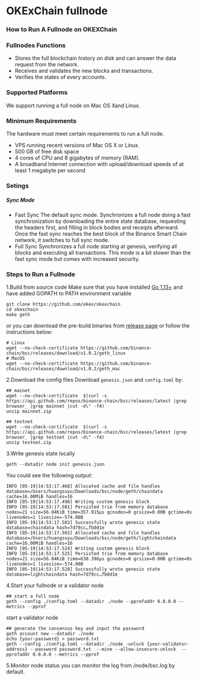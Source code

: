 # OKExChain fullnode
### How to Run A Fullnode on OKEXChain
### Fullnodes Functions
- Stores the full blockchain history on disk and can answer the data request from the network.
- Receives and validates the new blocks and transactions.
- Verifies the states of every accounts.
### Supported Platforms
We support running a full node on Mac OS Xand Linux.
### Minimum Requirements
The hardware must meet certain requirements to run a full node.
- VPS running recent versions of Mac OS X or Linux.
- 500 GB of free disk space
- 4 cores of CPU and 8 gigabytes of memory (RAM).
- A broadband Internet connection with upload/download speeds of at least 1 megabyte per second
### Setings
##### Sync Mode
- Fast Sync
The default sync mode. Synchronizes a full node doing a fast synchronization by downloading the entire state database, requesting the headers first, and filling in block bodies and receipts afterward. Once the fast sync reaches the best block of the Binance Smart Chain network, it switches to full sync mode.
- Full Sync
Synchronizes a full node starting at genesis, verifying all blocks and executing all transactions. This mode is a bit slower than the fast sync mode but comes with increased security.
### Steps to Run a Fullnode
1.Build from source code
Make sure that you have installed [Go 1.13+](https://golang.org/doc/install) and have added GOPATH to PATH environment variable
```
git clone https://github.com/okex/okexchain
cd okexchain
make geth
```
or you can download the pre-build binaries from [release page](https://github.com/okex/okexchain/branches/stale) or follow the instructions below:
```
# Linux
wget --no-check-certificate https://github.com/binance-chain/bsc/releases/download/v1.0.2/geth_linux
# MacOS
wget --no-check-certificate https://github.com/binance-chain/bsc/releases/download/v1.0.2/geth_mac
```
2.Download the config files
Download `genesis.json` and `config.toml` by:
```
## mainet
wget --no-check-certificate  $(curl -s https://api.github.com/repos/binance-chain/bsc/releases/latest |grep browser_ |grep mainnet |cut -d\" -f4)
unzip mainnet.zip

## testnet
wget --no-check-certificate  $(curl -s https://api.github.com/repos/binance-chain/bsc/releases/latest |grep browser_ |grep testnet |cut -d\" -f4)
unzip testnet.zip
```
3.Write genesis state locally
```
geth --datadir node init genesis.json
```
You could see the following output:
```
INFO [05-19|14:53:17.468] Allocated cache and file handles         database=/Users/huangsuyu/Downloads/bsc/node/geth/chaindata cache=16.00MiB handles=16
INFO [05-19|14:53:17.498] Writing custom genesis block
INFO [05-19|14:53:17.501] Persisted trie from memory database      nodes=21 size=56.84KiB time=357.915µs gcnodes=0 gcsize=0.00B gctime=0s livenodes=1 livesize=-574.00B
INFO [05-19|14:53:17.502] Successfully wrote genesis state         database=chaindata hash=7d79cc…fb0d1e
INFO [05-19|14:53:17.503] Allocated cache and file handles         database=/Users/huangsuyu/Downloads/bsc/node/geth/lightchaindata cache=16.00MiB handles=16
INFO [05-19|14:53:17.524] Writing custom genesis block
INFO [05-19|14:53:17.525] Persisted trie from memory database      nodes=21 size=56.84KiB time=638.396µs gcnodes=0 gcsize=0.00B gctime=0s livenodes=1 livesize=-574.00B
INFO [05-19|14:53:17.528] Successfully wrote genesis state         database=lightchaindata hash=7d79cc…fb0d1e
```
4.Start your fullnode or a validator node
```
## start a full node
geth --config ./config.toml --datadir ./node --pprofaddr 0.0.0.0 --metrics --pprof
```
start a validator node
```
## generate the consensus key and input the password
geth account new --datadir ./node
echo {your-password} > password.txt
geth --config ./config.toml --datadir ./node -unlock {your-validator-address} --password password.txt  --mine --allow-insecure-unlock  --pprofaddr 0.0.0.0 --metrics --pprof
```
5.Monitor node status
you can monitor the log from /node/bsc.log by default.

